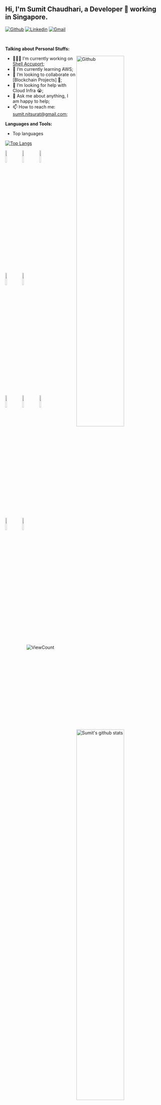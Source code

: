<!-- Your title -->
## Hi, I'm Sumit Chaudhari, a Developer 🚀 working in Singapore.

<!-- Your badges
You can use the website to generate badges: https://shields.io/
-->

[![Github](https://img.shields.io/badge/-Github-000?style=flat&logo=Github&logoColor=white)](https://github.com/sumitnitsurat)
[![Linkedin](https://img.shields.io/badge/-LinkedIn-blue?style=flat&logo=Linkedin&logoColor=white)](https://www.linkedin.com/in/murillo-comino-6124ab49/)
[![Gmail](https://img.shields.io/badge/-Gmail-c14438?style=flat&logo=Gmail&logoColor=white)](mailto:sumit.nitsurat@gmail.com)

&nbsp;

<!-- Talking about you -->
**Talking about Personal Stuffs:**

<!-- Any image aligned to the right. Beware the width -->
<img width="55%" align="right" alt="Github" src="https://raw.githubusercontent.com/onimur/.github/master/.resources/git-header.svg" />

- 👨🏽‍💻 I’m currently working on [Shell Accuport](https://portal.accuport.com);
- 🌱 I’m currently learning AWS; 
- 👯 I’m looking to collaborate on [Blockchain Projects] 🤝;
- 🤔 I’m looking for help with Cloud Infra 😭;
- 💬 Ask me about anything, I am happy to help;
- 📫 How to reach me: sumit.nitsurat@gmail.com;

**Languages and Tools:** 

<!-- Your github readme stats
You can use this api: https://github.com/anuraghazra/github-readme-stats
-->
<p>
  <a href="https://github.com/sumitnitsurat/handle-path-oz">
    <img width="55%" align="right" alt="Sumit's github stats" src="https://github-readme-stats.vercel.app/api?username=sumitnitsurat&show_icons=true&theme=radical&count_private=true" />
  </a>
  
  
   - Top languages

  [![Top Langs](https://github-readme-stats.vercel.app/api/top-langs/?username=sumitnitsurat&langs_count=5&hide=Objective-C,C++,C,Makefile)](https://github.com/sumitnitsurat/github-readme-stats)


  <!-- Your languages and tools. Be careful with the alignment. 
  You can use this sites to get logos: https://www.vectorlogo.zone or https://simpleicons.org/
  -->
  <code><img width="10%" src="https://www.vectorlogo.zone/logos/reactjs/reactjs-ar21.svg"></code>
  <code><img width="10%" src="https://www.vectorlogo.zone/logos/javascript/javascript-horizontal.svg"></code>
  <code><img width="10%" src="https://www.vectorlogo.zone/logos/typescriptlang/typescriptlang-ar21.svg"></code>
  <br />
  <code><img width="10%" src="https://www.vectorlogo.zone/logos/ethereum/ethereum-ar21.svg"></code>
  <code><img width="10%" src="https://www.vectorlogo.zone/logos/w3_html5/w3_html5-ar21.svg"></code>
  <br />
  <code><img width="10%" src="https://www.vectorlogo.zone/logos/mysql/mysql-ar21.svg"></code>
  <code><img width="10%" src="https://www.vectorlogo.zone/logos/sqlite/sqlite-ar21.svg"></code>
  <code><img width="10%" src="https://www.vectorlogo.zone/logos/firebase/firebase-ar21.svg"></code>
  <br />
  <code><img width="10%" src="https://www.vectorlogo.zone/logos/git-scm/git-scm-ar21.svg"></code>
  <code><img width="10%" src="https://www.vectorlogo.zone/logos/yaml/yaml-ar21.svg"></code>
</p>

<!-- Your hits or visitors
site: http://hits.dwyl.com or https://visitor-badge.glitch.me
Both apis are in trouble due to the number of requests, if you know any other to register visitors, great
-->
<p align="center">
  <img alt="ViewCount" src="https://views.whatilearened.today/views/github/sumitnitsurat/sumitnitsurat.svg" />
</p>

<!-- This readme was created by Sumit Chaudhari - https://github.com/sumitnitsurat -->
